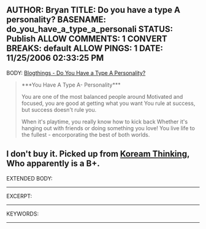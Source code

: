 AUTHOR: Bryan
TITLE: Do you have a type A personality?
BASENAME: do_you_have_a_type_a_personali
STATUS: Publish
ALLOW COMMENTS: 1
CONVERT BREAKS: __default__
ALLOW PINGS: 1
DATE: 11/25/2006 02:33:25 PM
-----
BODY:
<a title="Blogthings - Do You Have a Type A Personality?" href="http://www.blogthings.com/doyouhaveatypeapersonalityquiz/outcome.php">Blogthings - Do You Have a Type A Personality?</a>
<blockquote>
***You Have A Type A- Personality***


You are one of the most balanced people around
Motivated and focused, you are good at getting what you want
You rule at success, but success doesn't rule you.

When it's playtime, you really know how to kick back
Whether it's hanging out with friends or doing something you love!
You live life to the fullest - encorporating the best of both worlds.</blockquote>

I don't buy it. Picked up from <a href="http://seoulover.blogs.com/westlaw/2006/11/procrastinating.html">Koream Thinking</a>, Who apparently is a B+.
-----
EXTENDED BODY:

-----
EXCERPT:

-----
KEYWORDS:

-----


